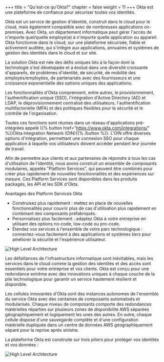 +++
title = "Qu'est-ce qu'Okta?"
chapter = false
weight = 11
+++
Okta est une plateforme de confiance pour sécuriser toutes vos identités.

Okta est un service de gestion d'identité, construit dans le cloud pour le cloud, mais également compatible avec de nombreuses applications on-premises. Avec Okta, un département informatique peut gérer l'accès de n'importe quel/quelle employé(e) à n'importe quelle application ou appareil. Okta fonctionne dans le cloud, sur une plateforme sécurisée, fiable et activement auditée, qui s'intègre aux applications, annuaires et systèmes de gestion des identités dans le cloud et sur site.

La solution Okta est née des défis uniques liés à la façon dont la technologie s'est développée et a évolué dans une diversité croissante d'appareils, de problèmes d'identité, de sécurité, de mobilité des employés/employées, de partenariats avec des fournisseurs et une croissance exponentielle des options uniques des applications.

Les fonctionnalités d'Okta comprennent, entre autres, le provisionnement, l'authentification unique (SSO), l'intégration d'Active Directory (AD) et LDAP, le déprovisionnement centralisé des utilisateurs, l'authentification multifactorielle (MFA) et des politiques flexibles pour la sécurité et le contrôle de l'organisation.



Toutes ces fonctions sont réunies dans un réseau d'applications pré-intégrées appelé {{% button href="https://www.okta.com/integrations/" %}}Okta Integration Network (OIN){{% /button %}}. L'OIN offre diverses options d'intégration, permettant une connexion SSO pour chaque application à laquelle vos utilisateurs doivent accéder pendant leur journée de travail.

Afin de permettre aux clients et aux partenaires de répondre à tous les cas d'utilisation de l'identité, nous avons construit un ensemble de composants modulaires, appelés "Platform Services", qui peuvent être combinés pour créer plus rapidement de nouvelles fonctionnalités et des expériences sur mesure. Ces Platform Services sont disponibles dans les produits packagés, les API et les SDK d'Okta.

Avantages des Platform Services Okta
- Construisez plus rapidement : mettez en place de nouvelles fonctionnalités pour couvrir plus de cas d'utilisation plus rapidement en combinant des composants préfabriqués.
- Personnalisez plus facilement : adaptez Okta à votre entreprise en utilisant des options no-code, low-code ou pro-code.
- Étendez vos services à l'ensemble de votre parc technologique : connectez-vous facilement à des applications et systèmes tiers pour améliorer la sécurité et l'expérience utilisateur.

![High Level Architecture](/images/4_Okta_Platform.png)

Les défaillances de l'infrastructure informatique sont inévitables, mais les services dans le cloud comme la gestion des identités et des accès sont essentiels pour votre entreprise et vos clients. Okta est conçu pour une redondance extrême avec des innovations uniques à chaque couche de la pile technologique pour garantir un service hautement résilient et disponible.

Les cellules innovantes d'Okta sont des instances autonomes de l'ensemble du service Okta avec des centaines de composants automatisés et modularisés. Chaque niveau de composants comporte des redondances matérielles réparties sur plusieurs zones de disponibilité AWS séparées géographiquement et logiquement les unes des autres. En outre, chaque cellule dispose d'une sauvegarde complète et d'une configuration matérielle dupliquée dans un centre de données AWS géographiquement séparé pour la reprise après sinistre.

La plateforme Okta est construite sur trois piliers pour protéger vos identités et vos données :

![High Level Architecture](/images/6_okta_pillars.png)
